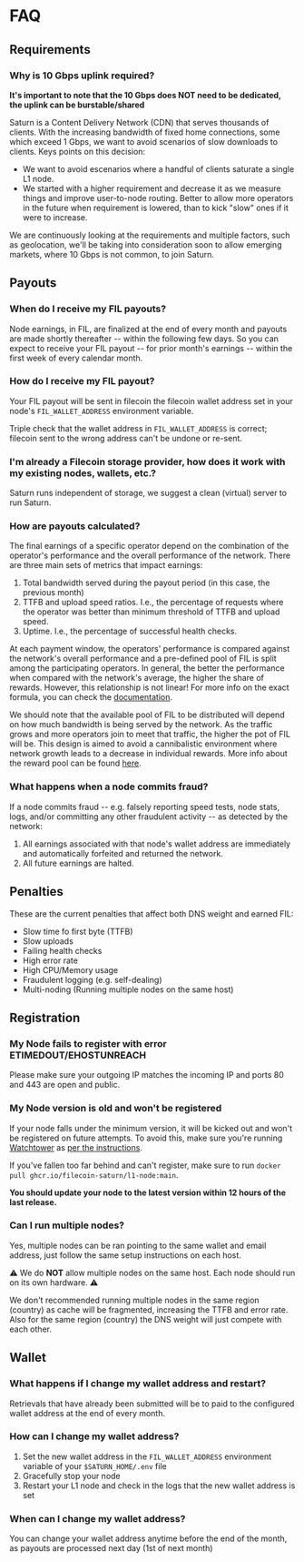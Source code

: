 # FAQ

## Requirements

### Why is 10 Gbps uplink required?

**It's important to note that the 10 Gbps does NOT need to be dedicated, the uplink can be burstable/shared**

Saturn is a Content Delivery Network (CDN) that serves thousands of clients. With the increasing bandwidth of fixed home connections, some which exceed 1 Gbps, we want to avoid scenarios of slow downloads to clients. Keys points on this decision:

- We want to avoid escenarios where a handful of clients saturate a single L1 node.
- We started with a higher requirement and decrease it as we measure things and improve user-to-node routing. Better to allow more operators in the future when requirement is lowered, than to kick "slow" ones if it were to increase.

We are continuously looking at the requirements and multiple factors, such as geolocation, we'll be taking into consideration soon to allow emerging markets, where 10 Gbps is not common, to join Saturn.

## Payouts

### When do I receive my FIL payouts?

Node earnings, in FIL, are finalized at the end of every month and payouts are made shortly thereafter -- within the following few days. So you can expect to receive your FIL payout -- for prior month's earnings -- within the first week of every calendar month.

### How do I receive my FIL payout?

Your FIL payout will be sent in filecoin the filecoin wallet address set in your node's `FIL_WALLET_ADDRESS` environment variable.

Triple check that the wallet address in `FIL_WALLET_ADDRESS` is correct; filecoin sent to the wrong address can't be undone or re-sent.

### I'm already a Filecoin storage provider, how does it work with my existing nodes, wallets, etc.?

Saturn runs independent of storage, we suggest a clean (virtual) server to run Saturn.

### How are payouts calculated?

The final earnings of a specific operator depend on the combination of the operator's performance and the overall performance of the network. There are three main sets of metrics that impact earnings:

1. Total bandwidth served during the payout period (in this case, the previous month)
2. TTFB and upload speed ratios. I.e., the percentage of requests where the operator was better than minimum threshold of TTFB and upload speed.
3. Uptime. I.e., the percentage of successful health checks.

At each payment window, the operators' performance is compared against the network's overall performance and a pre-defined pool of FIL is split among the participating operators. In general, the better the performance when compared with the network's average, the higher the share of rewards. However, this relationship is not linear! For more info on the exact formula, you can check the [documentation](https://hackmd.io/@cryptoecon/SJIJEUJbs/%2FMqxcRhVdSi2txAKW7pCh5Q).

We should note that the available pool of FIL to be distributed will depend on how much bandwidth is being served by the network. As the traffic grows and more operators join to meet that traffic, the higher the pot of FIL will be. This design is aimed to avoid a cannibalistic environment where network growth leads to a decrease in individual rewards. More info about the reward pool can be found [here](https://hackmd.io/@cryptoecon/SJIJEUJbs/%2FMqxcRhVdSi2txAKW7pCh5Q#Reward-pool1).

### What happens when a node commits fraud?

If a node commits fraud -- e.g. falsely reporting speed tests, node stats, logs, and/or committing any other fraudulent activity -- as detected by the network:

1. All earnings associated with that node's wallet address are immediately and automatically forfeited and returned the network.
2. All future earnings are halted.

## Penalties

These are the current penalties that affect both DNS weight and earned FIL:

- Slow time fo first byte (TTFB)
- Slow uploads
- Failing health checks
- High error rate
- High CPU/Memory usage
- Fraudulent logging (e.g. self-dealing)
- Multi-noding (Running multiple nodes on the same host)

## Registration

### My Node fails to register with error ETIMEDOUT/EHOSTUNREACH

Please make sure your outgoing IP matches the incoming IP and ports 80 and 443 are open and public.

### My Node version is old and won't be registered

If your node falls under the minimum version, it will be kicked out and won't be registered on future attempts.
To avoid this, make sure you're running [Watchtower](https://containrrr.dev/watchtower/) as [per the instructions](https://github.com/filecoin-saturn/L1-node#update-a-node).

If you've fallen too far behind and can't register, make sure to run `docker pull ghcr.io/filecoin-saturn/l1-node:main`.

**You should update your node to the latest version within 12 hours of the last release.**

### Can I run multiple nodes?

Yes, multiple nodes can be ran pointing to the same wallet and email address, just follow the same setup instructions on each host.

⚠️ We do **NOT** allow multiple nodes on the same host. Each node should run on its own hardware. ⚠️

We don't recommended running multiple nodes in the same region (country) as cache will be fragmented, increasing the TTFB and error rate.
Also for the same region (country) the DNS weight will just compete with each other.

## Wallet

### What happens if I change my wallet address and restart?

Retrievals that have already been submitted will be to paid to the configured wallet address at the end of every month.

### How can I change my wallet address?

1. Set the new wallet address in the `FIL_WALLET_ADDRESS` environment variable of your `$SATURN_HOME/.env` file
2. Gracefully stop your node
3. Restart your L1 node and check in the logs that the new wallet address is set

### When can I change my wallet address?

You can change your wallet address anytime before the end of the month, as payouts are processed next day (1st of next month)
